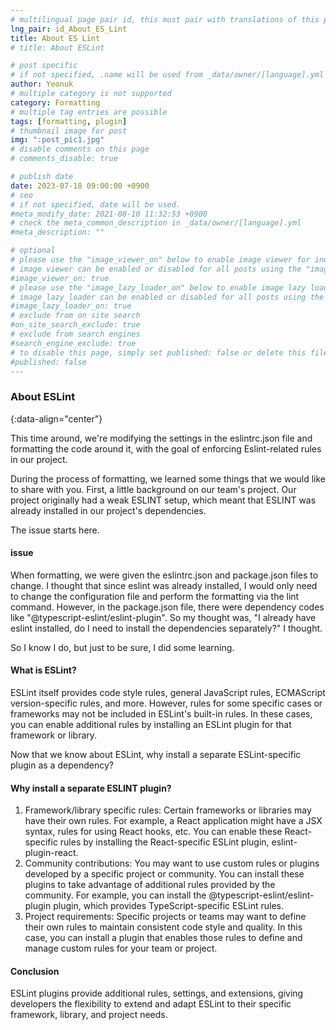 ```yaml
---
# multilingual page pair id, this must pair with translations of this page. (This name must be unique)
lng_pair: id_About_ES_Lint
title: About ES Lint
# title: About ESLint

# post specific
# if not specified, .name will be used from _data/owner/[language].yml
author: Yeonuk
# multiple category is not supported
category: Formatting
# multiple tag entries are possible
tags: [formatting, plugin]
# thumbnail image for post
img: ":post_pic1.jpg"
# disable comments on this page
# comments_disable: true

# publish date
date: 2023-07-18 09:00:00 +0900
# seo
# if not specified, date will be used.
#meta_modify_date: 2021-08-10 11:32:53 +0900
# check the meta_common_description in _data/owner/[language].yml
#meta_description: ""

# optional
# please use the "image_viewer_on" below to enable image viewer for individual pages or posts (_posts/ or [language]/_posts folders).
# image viewer can be enabled or disabled for all posts using the "image_viewer_posts: true" setting in _data/conf/main.yml.
#image_viewer_on: true
# please use the "image_lazy_loader_on" below to enable image lazy loader for individual pages or posts (_posts/ or [language]/_posts folders).
# image lazy loader can be enabled or disabled for all posts using the "image_lazy_loader_posts: true" setting in _data/conf/main.yml.
#image_lazy_loader_on: true
# exclude from on site search
#on_site_search_exclude: true
# exclude from search engines
#search_engine_exclude: true
# to disable this page, simply set published: false or delete this file
#published: false
---
```


<!-- outline-start -->

### About ESLint

{:data-align="center"}

<!-- outline-end -->

This time around, we're modifying the settings in the eslintrc.json file and formatting the code around it, with the goal of enforcing Eslint-related rules in our project.

During the process of formatting, we learned some things that we would like to share with you.
First, a little background on our team's project. Our project originally had a weak ESLINT setup, which meant that ESLINT was already installed in our project's dependencies.

The issue starts here.

#### issue

When formatting, we were given the eslintrc.json and package.json files to change.
I thought that since eslint was already installed, I would only need to change the configuration file and perform the formatting via the lint command.
However, in the package.json file, there were dependency codes like "@typescript-eslint/eslint-plugin".
So my thought was, "I already have eslint installed, do I need to install the dependencies separately?" I thought.

So I know I do, but just to be sure, I did some learning.

#### What is ESLint?

ESLint itself provides code style rules, general JavaScript rules, ECMAScript version-specific rules, and more.
However, rules for some specific cases or frameworks may not be included in ESLint's built-in rules.
In these cases, you can enable additional rules by installing an ESLint plugin for that framework or library.

Now that we know about ESLint, why install a separate ESLint-specific plugin as a dependency?

#### Why install a separate ESLINT plugin?

1. Framework/library specific rules: Certain frameworks or libraries may have their own rules. For example, a React application might have a JSX syntax, rules for using React hooks, etc. You can enable these React-specific rules by installing the React-specific ESLint plugin, eslint-plugin-react.
2. Community contributions: You may want to use custom rules or plugins developed by a specific project or community. You can install these plugins to take advantage of additional rules provided by the community. For example, you can install the @typescript-eslint/eslint-plugin plugin, which provides TypeScript-specific ESLint rules.
3. Project requirements: Specific projects or teams may want to define their own rules to maintain consistent code style and quality. In this case, you can install a plugin that enables those rules to define and manage custom rules for your team or project.

#### Conclusion

ESLint plugins provide additional rules, settings, and extensions, giving developers the flexibility to extend and adapt ESLint to their specific framework, library, and project needs.
